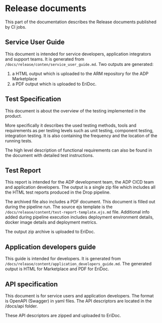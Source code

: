 # Release documents

This part of the documentation describes the Release documents published by CI jobs.

## Service User Guide

This document is intended for service developers, application integrators and support teams.
It is generated from `/docs/release/conten/service_user_guide.md`. Two outputs are generated:

1. a HTML output which is uploaded to the ARM repository for the ADP Marketplace
2. a PDF output which is uploaded to EriDoc.

## Test Specification

This document is about the overview of the testing implemented in the product.

More specifically it describes the used testing methods, tools and requirements as per
testing levels such as unit testing, component testing, integration testing. It is also
containing the frequency and the location of the running tests.

The high level description of functional requirements can also be found in the document
with detailed test instructions.

## Test Report

This report is intended for the ADP development team, the ADP CICD team and application developers.
The output is a single zip file which includes all the HTML test reports produced in the Drop pipeline.

The archived file also includes a PDF document. This document is filled out during the pipeline run.
The source ejs template is the `/docs/release/content/test-report-template.ejs.md` file.
Additional info added during pipeline execution includes deployment environment details,
docker image details and deployment metrics.

The output zip archive is uploaded to EriDoc.

## Application developers guide

This guide is intended for developers.
It is generated from `/docs/release/content/application_developers_guide.md`.
The generated output is HTML for Marketplace and PDF for EriDoc.

## API specification

This document is for service users and application developers. The format is OpenAPI (Swagger) in
yaml files. The API descriptors are located in the /docs/api folder.

These API descriptors are zipped and uploaded to EriDoc.
